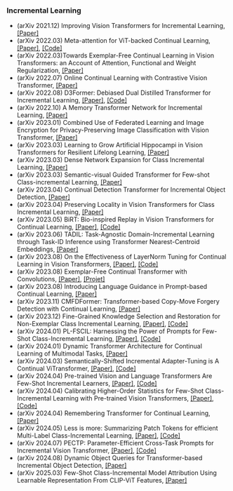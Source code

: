 ### Incremental Learning
- (arXiv 2021.12) Improving Vision Transformers for Incremental Learning, [[Paper]](https://arxiv.org/pdf/2112.06103.pdf)
- (arXiv 2022.03) Meta-attention for ViT-backed Continual Learning, [[Paper]](https://arxiv.org/pdf/2203.11684.pdf), [[Code]](https://github.com/zju-vipa/MEAT-TIL)
- (arXiv 2022.03)Towards Exemplar-Free Continual Learning in Vision Transformers: an Account of Attention, Functional and Weight Regularization, [[Paper]](https://arxiv.org/pdf/2203.13167.pdf)
- (arXiv 2022.07) Online Continual Learning with Contrastive Vision Transformer, [[Paper]](https://arxiv.org/pdf/2207.13516.pdf)
- (arXiv 2022.08) D3Former: Debiased Dual Distilled Transformer for Incremental Learning, [[Paper]](https://arxiv.org/pdf/2208.00777.pdf), [[Code]](https://tinyurl.com/d3former)
- (arXiv 2022.10) A Memory Transformer Network for Incremental Learning, [[Paper]](https://arxiv.org/pdf/2210.04485.pdf)
- (arXiv 2023.01) Combined Use of Federated Learning and Image Encryption for Privacy-Preserving Image Classification with Vision Transformer, [[Paper]](https://arxiv.org/pdf/2301.09255.pdf)
- (arXiv 2023.03) Learning to Grow Artificial Hippocampi in Vision Transformers for Resilient Lifelong Learning, [[Paper]](https://arxiv.org/pdf/2303.08250.pdf)
- (arXiv 2023.03) Dense Network Expansion for Class Incremental Learning, [[Paper]](https://arxiv.org/pdf/2303.12696.pdf)
- (arXiv 2023.03) Semantic-visual Guided Transformer for Few-shot Class-incremental Learning, [[Paper]](https://arxiv.org/pdf/2303.15494.pdf)
- (arXiv 2023.04) Continual Detection Transformer for Incremental Object Detection, [[Paper]](https://arxiv.org/pdf/2304.03110.pdf)
- (arXiv 2023.04) Preserving Locality in Vision Transformers for Class Incremental Learning, [[Paper]](https://arxiv.org/pdf/2304.06971.pdf)
- (arXiv 2023.05) BiRT: Bio-inspired Replay in Vision Transformers for Continual Learning, [[Paper]](https://arxiv.org/pdf/2305.04769.pdf), [[Code]](https://github.com/NeurAI-Lab/BiRT)
- (arXiv 2023.06) TADIL: Task-Agnostic Domain-Incremental Learning through Task-ID Inference using Transformer Nearest-Centroid Embeddings, [[Paper]](https://arxiv.org/pdf/2306.11955.pdf)
- (arXiv 2023.08) On the Effectiveness of LayerNorm Tuning for Continual Learning in Vision Transformers, [[Paper]](https://arxiv.org/pdf/2308.09372.pdf), [[Code]](https://github.com/tdemin16/Continual-LayerNorm-Tuning)
- (arXiv 2023.08) Exemplar-Free Continual Transformer with Convolutions, [[Paper]](https://arxiv.org/pdf/2308.11357.pdf), [[Projet]](https://cvir.github.io/projects/contracon)
- (arXiv 2023.08) Introducing Language Guidance in Prompt-based Continual Learning, [[Paper]](https://arxiv.org/pdf/2308.15827.pdf)
- (arXiv 2023.11) CMFDFormer: Transformer-based Copy-Move Forgery Detection with Continual Learning, [[Paper]](https://arxiv.org/pdf/2311.13263.pdf)
- (arXiv 2023.12) Fine-Grained Knowledge Selection and Restoration for Non-Exemplar Class Incremental Learning, [[Paper]](https://arxiv.org/pdf/2312.12722.pdf), [[Code]](https://github.com/scok30/)
- (arXiv 2024.01) PL-FSCIL: Harnessing the Power of Prompts for Few-Shot Class-Incremental Learning, [[Paper]](https://arxiv.org/pdf/2401.14807.pdf), [[Code]](https://github.com/TianSongS/PL-FSCIL)
- (arXiv 2024.01) Dynamic Transformer Architecture for Continual Learning of Multimodal Tasks, [[Paper]](https://arxiv.org/pdf/2401.14807.pdf)
- (arXiv 2024.03) Semantically-Shifted Incremental Adapter-Tuning is A Continual ViTransformer, [[Paper]](https://arxiv.org/pdf/2403.19979.pdf), [[Code]](https://github.com/HAIV-Lab/SSIAT)
- (arXiv 2024.04) Pre-trained Vision and Language Transformers Are Few-Shot Incremental Learners, [[Paper]](https://arxiv.org/pdf/2404.02117.pdf), [[Code]](https://github.com/KHU-AGI/PriViLege)
- (arXiv 2024.04) Calibrating Higher-Order Statistics for Few-Shot Class-Incremental Learning with Pre-trained Vision Transformers, [[Paper]](https://arxiv.org/pdf/2404.06622.pdf), [[Code]](https://github.com/dipamgoswami/FSCIL-Calibration)
- (arXiv 2024.04) Remembering Transformer for Continual Learning, [[Paper]](https://arxiv.org/pdf/2404.07518.pdf)
- (arXiv 2024.05) Less is more: Summarizing Patch Tokens for efficient Multi-Label Class-Incremental Learning,  [[Paper]](https://arxiv.org/pdf/2405.15633.pdf), [[Code]](https://github.com/tdemin16/multi-lane)
- (arXiv 2024.07) PECTP: Parameter-Efficient Cross-Task Prompts for Incremental Vision Transformer, [[Paper]](https://arxiv.org/pdf/2407.03813.pdf), [[Code]](https://github.com/RAIAN08/PECTP)
- (arXiv 2024.08) Dynamic Object Queries for Transformer-based Incremental Object Detection, [[Paper]](https://arxiv.org/pdf/2407.21687.pdf)
- (arXiv 2025.03) Few-Shot Class-Incremental Model Attribution Using Learnable Representation From CLIP-ViT Features, [[Paper]](https://arxiv.org/pdf/2503.08148.pdf)
